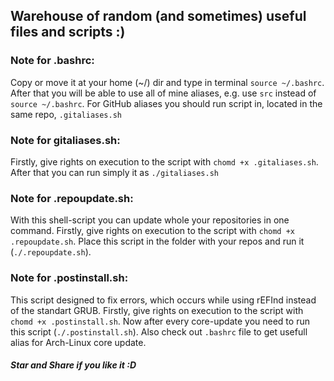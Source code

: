 ## Warehouse of random (and sometimes) useful files and scripts :)



### Note for .bashrc:
Copy or move it at your home (~/) dir and type in terminal `source ~/.bashrc`.
After that you will be able to use all of mine aliases, e.g. use `src` instead of `source ~/.bashrc`.
For GitHub aliases you should run script in, located in the same repo, `.gitaliases.sh`


### Note for gitaliases.sh:
Firstly, give rights on execution to the script with `chomd +x .gitaliases.sh`.
After that you can run simply it as `./gitaliases.sh`


### Note for .repoupdate.sh:
With this shell-script you can update whole your repositories in one command.
Firstly, give rights on execution to the script with `chomd +x .repoupdate.sh`.
Place this script in the folder with your repos and run it (`./.repoupdate.sh`).


### Note for .postinstall.sh:
This script designed to fix errors, which occurs while using rEFInd instead of the standart GRUB.
Firstly, give rights on execution to the script with `chomd +x .postinstall.sh`.
Now after every core-update you need to run this script (`./.postinstall.sh`).
Also check out `.bashrc` file to get usefull alias for Arch-Linux core update.


##### Star and Share if you like it :D
